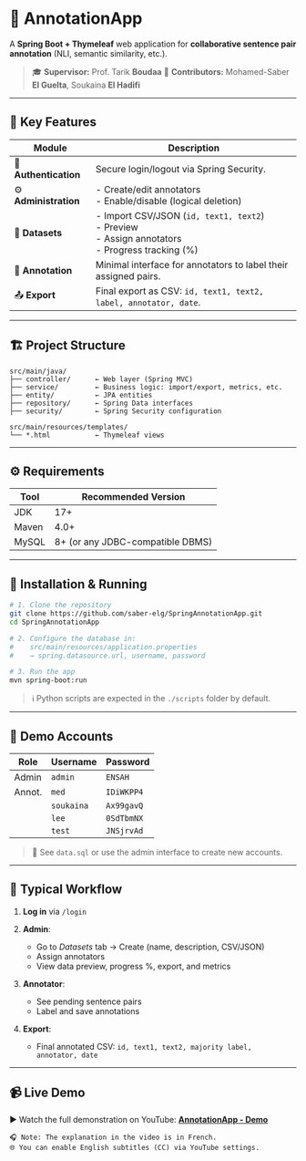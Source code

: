 # 📝 AnnotationApp

A **Spring Boot + Thymeleaf** web application for **collaborative sentence pair annotation** (NLI, semantic similarity, etc.).

> 🎓 **Supervisor:** Prof. Tarik **Boudaa**
> 👥 **Contributors:** Mohamed-Saber **El Guelta**, Soukaina **El Hadifi**

---

## 🚀 Key Features

| Module                | Description                                                                                                 |
| --------------------- | ----------------------------------------------------------------------------------------------------------- |
| 🔐 **Authentication** | Secure login/logout via Spring Security.                                                                    |
| ⚙️ **Administration** | - Create/edit annotators <br> - Enable/disable (logical deletion)                                           |
| 📁 **Datasets**       | - Import CSV/JSON (`id, text1, text2`) <br> - Preview <br> - Assign annotators <br> - Progress tracking (%) |
| 🧠 **Annotation**     | Minimal interface for annotators to label their assigned pairs.                                             |
| 📤 **Export**         | Final export as CSV: `id, text1, text2, label, annotator, date`.                                            |

---

## 🏗️ Project Structure

```
src/main/java/
├── controller/      ← Web layer (Spring MVC)
├── service/         ← Business logic: import/export, metrics, etc.
├── entity/          ← JPA entities
├── repository/      ← Spring Data interfaces
├── security/        ← Spring Security configuration
```

```
src/main/resources/templates/
└── *.html           ← Thymeleaf views
```

---

## ⚙️ Requirements

| Tool  | Recommended Version              |
| ----- | -------------------------------- |
| JDK   | 17+                              |
| Maven | 4.0+                             |
| MySQL | 8+ (or any JDBC-compatible DBMS) |

---

## 🧪 Installation & Running

```bash
# 1. Clone the repository
git clone https://github.com/saber-elg/SpringAnnotationApp.git
cd SpringAnnotationApp

# 2. Configure the database in:
#    src/main/resources/application.properties
#    → spring.datasource.url, username, password

# 3. Run the app
mvn spring-boot:run
```

> ℹ️ Python scripts are expected in the `./scripts` folder by default.

---

## 👤 Demo Accounts

| Role   | Username   | Password   |
| ------ | ---------- | ---------- |
| Admin  | `admin`    | `ENSAH`    |
| Annot. | `med`      | `IDiWKPP4` |
|        | `soukaina` | `Ax99gavQ` |
|        | `lee`      | `0SdTbmNX` |
|        | `test`     | `JNSjrvAd` |

> 📄 See `data.sql` or use the admin interface to create new accounts.

---

## 🔄 Typical Workflow

1. **Log in** via `/login`
2. **Admin**:

   * Go to *Datasets* tab → Create (name, description, CSV/JSON)
   * Assign annotators
   * View data preview, progress %, export, and metrics
3. **Annotator**:

   * See pending sentence pairs
   * Label and save annotations
4. **Export**:

   * Final annotated CSV: `id, text1, text2, majority label, annotator, date`

---

## 📹 Live Demo

▶️ Watch the full demonstration on YouTube:
**[AnnotationApp - Demo](https://youtu.be/VgtuN56y99U)**

    🎧 Note: The explanation in the video is in French.
    🌐 You can enable English subtitles (CC) via YouTube settings.
